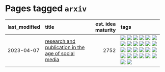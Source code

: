 # Pages tagged `arxiv`

|last_modified|title|est. idea maturity|tags
|:---|:---|---:|:---|
|2023-04-07|[research and publication in the age of social media](../research-and-social.md)|2752|[![](https://img.shields.io/badge/tag-arxiv-76bb24)](../tags/arxiv.md) [![](https://img.shields.io/badge/tag-citation-496a1)](../tags/citation.md) [![](https://img.shields.io/badge/tag-corrections-683f3)](../tags/corrections.md) [![](https://img.shields.io/badge/tag-credit-96bcc)](../tags/credit.md) [![](https://img.shields.io/badge/tag-curation-77485f)](../tags/curation.md) [![](https://img.shields.io/badge/tag-discoverability-e839f4)](../tags/discoverability.md) [![](https://img.shields.io/badge/tag-discussion-b08442)](../tags/discussion.md) [![](https://img.shields.io/badge/tag-feed-e6ab9)](../tags/feed.md) [![](https://img.shields.io/badge/tag-git-abf295)](../tags/git.md) [![](https://img.shields.io/badge/tag-git-abf295)](../tags/git.md) [![](https://img.shields.io/badge/tag-historyofscience-97a75e)](../tags/historyofscience.md) [![](https://img.shields.io/badge/tag-mastodon-29349d)](../tags/mastodon.md) [![](https://img.shields.io/badge/tag-openreview-50c04b)](../tags/openreview.md) [![](https://img.shields.io/badge/tag-paperswithcode-4072a1)](../tags/paperswithcode.md) [![](https://img.shields.io/badge/tag-platform-7c795e)](../tags/platform.md) [![](https://img.shields.io/badge/tag-publication-53417a)](../tags/publication.md) [![](https://img.shields.io/badge/tag-reproducibility-95bed6)](../tags/reproducibility.md) [![](https://img.shields.io/badge/tag-research-1743a)](../tags/research.md) [![](https://img.shields.io/badge/tag-retractions-c92725)](../tags/retractions.md) [![](https://img.shields.io/badge/tag-search-43d799)](../tags/search.md) [![](https://img.shields.io/badge/tag-socialmedia-d548d8)](../tags/socialmedia.md) [![](https://img.shields.io/badge/tag-stackoverflow-98b52b)](../tags/stackoverflow.md) [![](https://img.shields.io/badge/tag-subscription-7fe3bd)](../tags/subscription.md) [![](https://img.shields.io/badge/tag-transparency-1dc0d1)](../tags/transparency.md) [![](https://img.shields.io/badge/tag-twitter-4d5a4)](../tags/twitter.md) [![](https://img.shields.io/badge/tag-validation-e168be)](../tags/validation.md)|